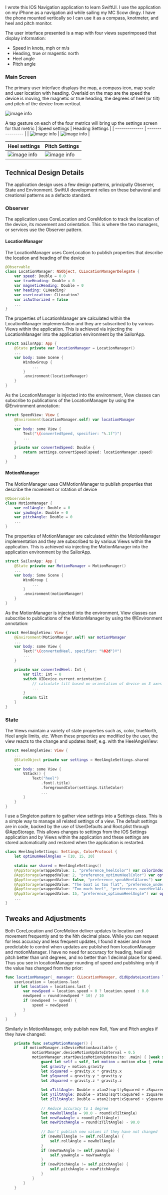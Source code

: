 
I wrote this IOS Navigation application to learn SwiftUI. I use the application on my iPhone as a navigation aid while sailing my MC Scow dingy. I have the phone mounted vertically so I can use it as a compass, knotmeter, and heel and pitch monitor.

The user interface presented is a map with four views superimposed that display information:
- Speed in knots, mph or m/s
- Heading, true or magentic north
- Heel angle
- Pitch angle

### Main Screen
The primary user interface displays the map, a compass icon, map scale and user location with heading. Overlaid on the map are the speed the device is moving, the magnetic or true heading, the degrees of heel (or tilt) and pitch of the device from vertical.


![image info](./Sailing/Assets.xcassets/README/SailorMain.imageset/SailorMain.png)

A tap gesture on each of the four metrics will bring up the settings screen for that metric
| Speed settings | Heading Settings |
| -------------- | ---------------- |
| ![image info](./Sailing/Assets.xcassets/README/SailorSpeed.imageset/SailorSpeed.png) | ![image info](./Sailing/Assets.xcassets/README/SailorHeading.imageset/SailorHeading.png) |


| Heel settings | Pitch Settings |
| -------------- | ---------------- |
| ![image info](./Sailing/Assets.xcassets/README/SailorHeel.imageset/SailorHeel.png) | ![image info](./Sailing/Assets.xcassets/README/SailorPitch.imageset/SailorPitch.png) |

## Technical Design Details

The application design uses a few design patterns, principally Observer, State and Environment. SwiftUI development relies on these behavioral and creational patterns as a defacto standard.

### Observer
The application uses CoreLocation and CoreMotion to track the location of the device, its movement and orientation. This is where the two managers, or services use the Observer pattern.
#### LocationManager
The LocationManager uses CoreLocation to publish properties that describe the location and heading of the device
```swift
@Observable
class LocationManager: NSObject, CLLocationManagerDelegate {
    var speed: Double = 0.0
    var trueHeading: Double = 0
    var magneticHeading: Double = 0
    var heading: CLHeading?
    var userLocation: CLLocation?
    var isAuthorized = false
    ...
}
```
The properties of LocationManager are calculated within the LocationManager implementation and they are subscribed to by various Views within the application. This is achieved via injecting the LocationManager into the application environment by the SailorApp.
```swift
struct SailorApp: App {
    @State private var locationManager = LocationManager()
    ...
    var body: Some Scene {
        WindowGroup {
            ...
        }
        .environment(locationManager)
    }
}
```
As the LocationManager is injected into the environment, View classes can subscribe to publications of the LocationManager by using the @Environment annotation:
```swift
struct SpeedView: View {
    @Environment(LocationManager.self) var locationManager
    ...
    var body: some View {
        Text("\(convertedSpeed, specifier: "%.1f")")
        ...
    }
    private var convertedSpeed: Double {
        return settings.convertSpeed(speed: locationManager.speed)
    }
}
```
#### MotionManager
The MotionManager uses CMMotionManager to publish properties that describe the movement or rotation of device
```swift
@Observable
class MotionManager {
    var rollAngle: Double = 0
    var yawAngle: Double = 0
    var pitchAngle: Double = 0
    ...
}
```
The properties of MotionManager are calculated within the MotionManager implementation and they are subscribed to by various Views within the application. This is achieved via injecting the MotionManager into the application environment by the SailorApp.
```swift
struct SailorApp: App {
    @State private var MotionManager = MotionManager()
    ...
    var body: Some Scene {
        WindGroup {
            ...
        }
        .environment(motionManager)
    }
}
```
As the MotionManager is injected into the environment, View classes can subscribe to publications of the MotionManager by using the @Environment annotation:
```swift
struct HeelAngleView: View {
    @Environment(MotionManager.self) var motionManager
    ...
    var body: some View {
        Text("\(convertedHeel, specifier: "%02d")º")
        ...
    }

    private var convertedHeel: Int {
        var tilt: Int = 0
        switch UIDevice.current.orientation {
            // calculate tilt based on orientation of device on 3 axes
            ...
        }
        return tilt
    }
}
```
### State
The Views maintain a variety of state properties such as, color, trueNorth, Heel angle limits, etc. When these properties are modified by the user, the view reacts to the change and updates itself, e.g. with the HeelAngleView:
```swift
struct HeelAngleView: View {
    ...
    @StateObject private var settings = HeelAngleSettings.shared
    ...
    var body: some View {
        VStack() {
            Text("heel")
                .font(.title)
                .foregroundColor(settings.titleColor)
                ...
        }
    }
}
```
I use a Singleton pattern to gather view settings into a Settings class. This is a simple way to manage all related settings of a view. The default settings are in code, backed by the use of UserDefaults and Root.plist through @AppStorage. This allows changes to settings from the IOS Settings application and by Views within the application and these settings are stored automatically and restored when the application is restarted.
```swift
class HeelAngleSettings: Settings, ColorProtocol {
    let optimumHeelAngles = [10, 15, 20]
    
    static var shared = HeelAngleSettings()
    @AppStorage(wrappedValue: 1, "preference_heelColor") var colorIndex: Int
    @AppStorage(wrappedValue: 2, "preference_optimumHeelColor") var optimumHeelColorIndex: Int
    @AppStorage(wrappedValue: false, "preference_speakHeelAlarms") var speakHeelAlarms: Bool
    @AppStorage(wrappedValue: "The boat is too flat", "preference_underHeelAlarm") var underHeelAlarm: String
    @AppStorage(wrappedValue: "Too much heel", "preferences_overHeelAlarm") var overHeelAlarm: String
    @AppStorage(wrappedValue: 15, "preference_optimumHeelAngle") var optimumHeelAngle: Int
    ...
}
```
## Tweaks and Adjustments
Both CoreLocation and CoreMotion deliver updates to location and movement frequently and to the Nth decimal place. While you can request for less accuracy and less frequent updates, I found it easier and more predictable to control when updates are published from locationManager and motionManager. I have no need for accuracy for heading, heel and pitch better than unit degrees, and no better than 1 decimal place for speed. Thus you see in locationManager rounding of speed and publishing only if the value has changed from the prior:
```swift
func locationManager(_ manager: CLLocationManager, didUpdateLocations locations: [CLLocation]) {
    userLocation = locations.last
    if let location = locations.last {
        var newSpeed = location.speed > 0 ? location.speed : 0.0
        newSpeed = round(newSpeed * 10) / 10
        if (newSpeed != speed) {
            speed = newSpeed
        }
    }
}
```
Similarly in MotionManager, only publish new Roll, Yaw and Pitch angles if they have changed:
```swift
    private func setupMotionManager() {
        if motionManager.isDeviceMotionAvailable {
            motionManager.deviceMotionUpdateInterval = 0.5
            motionManager.startDeviceMotionUpdates(to: .main) { [weak self] (motion, error) in
                guard let self = self, let motion = motion else { return }
                let gravity = motion.gravity
                let xSquared = gravity.x * gravity.x
                let ySquared = gravity.y * gravity.y
                let zSquared = gravity.z * gravity.z
                
                let xTiltAngle: Double = atan2(sqrt(ySquared + zSquared), gravity.x) * (180 / .pi)
                let yTiltAngle: Double = atan2(sqrt(xSquared + zSquared), gravity.y) * (180 / .pi)
                let zTiltAngle: Double = atan2(sqrt(xSquared + ySquared), gravity.z) * (180 / .pi)
                
                // Reduce accuracy to 1 degree
                let newRollAngle = 90.0 - round(xTiltAngle)
                let newYawAngle = round(yTiltAngle)
                let newPitchAngle = round(zTiltAngle) - 90.0
                
                // Don't publish new values if they have not changed
                if (newRollAngle != self.rollAngle) {
                    self.rollAngle = newRollAngle
                }
                if (newYawAngle != self.yawAngle) {
                    self.yawAngle = newYawAngle
                }
                if (newPitchAngle != self.pitchAngle) {
                    self.pitchAngle = newPitchAngle
                }
            }
        }
    }
```
